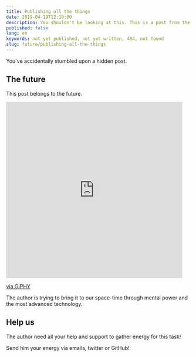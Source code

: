 ```yaml
---
title: Publishing all the things
date: 2019-04-19T12:10:00
description: You shouldn't be looking at this. This is a post from the future
published: false
lang: en
keywords: not yet published, not yet written, 404, not found
slug: future/publishing-all-the-things
---
```


You've accidentally stumbled upon a hidden post.

## The future

This post belongs to the future.

<iframe title="time loop" src="https://giphy.com/embed/3ohhwiSbK4IdpTIB0Y" width="480" height="480" frameBorder="0" class="giphy-embed" allowFullScreen></iframe><p><a href="https://giphy.com/gifs/time-endless-history-3ohhwiSbK4IdpTIB0Y">via GIPHY</a></p>


The author is trying to bring it to our space-time through mental power and the most advanced technology.

## Help us

The author need all your help and support to gather energy for this task!

Send him your energy via emails, twitter or GitHub!
